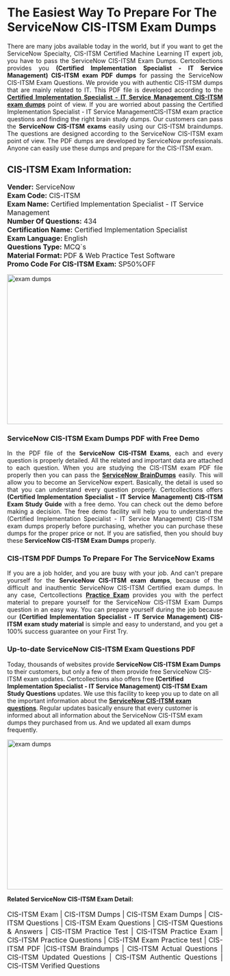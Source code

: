 <h1>The Easiest Way To Prepare For The ServiceNow CIS-ITSM Exam Dumps</h1> <p style="text-align:justify">There are many jobs available today in the world, but if you want to get the ServiceNow Specialty, CIS-ITSM Certified Machine Learning IT expert job, you have to pass the ServiceNow CIS-ITSM Exam Dumps. Certcollections provides you <strong>(Certified Implementation Specialist - IT Service Management) CIS-ITSM exam PDF dumps</strong> for passing the ServiceNow CIS-ITSM Exam Questions. We provide you with authentic CIS-ITSM dumps that are mainly related to IT. This PDF file is developed according to the <a href="https://www.certsofficial.com/servicenow/cis-itsm-questions"><strong>Certified Implementation Specialist - IT Service Management CIS-ITSM exam dumps</strong></a> point of view. If you are worried about passing the Certified Implementation Specialist - IT Service ManagementCIS-ITSM exam practice questions and finding the right brain study dumps. Our customers can pass the <strong>ServiceNow CIS-ITSM exams </strong>easily using our CIS-ITSM braindumps. The questions are designed according to the ServiceNow CIS-ITSM exam point of view. The PDF dumps are developed by ServiceNow professionals. Anyone can easily use these dumps and prepare for the CIS-ITSM exam.</p> <h2><strong>CIS-ITSM Exam Information:</strong></h2> <p><span style="font-size:16px"><strong>Vender:</strong> ServiceNow<br /> <strong>Exam Code:</strong> CIS-ITSM<br /> <strong>Exam Name:</strong> Certified Implementation Specialist - IT Service Management<br /> <strong>Number Of Questions:</strong> 434<br /> <strong>Certification Name:</strong> Certified Implementation Specialist<br /> <strong>Exam Language: </strong>English<br /> <strong>Questions Type:</strong> MCQ`s<br /> <strong>Material Format: </strong>PDF & Web Practice Test Software<br /> <strong>Promo Code For CIS-ITSM Exam:</strong> SP50%OFF</span></p> <p><a href="https://www.certsofficial.com/servicenow/cis-itsm-questions" rel="no-follow"><img alt="exam dumps" src="https://www.certcollections.com/uploads/content/certsofficial.jpg" style="height:350px; width:750px" /></a></p> <h3><strong>ServiceNow CIS-ITSM Exam Dumps PDF with Free Demo</strong></h3> <p style="text-align:justify">In the PDF file of the <strong>ServiceNow CIS-ITSM Exams</strong>, each and every question is properly detailed. All the related and important data are attached to each question. When you are studying the CIS-ITSM exam PDF file properly then you can pass the <a href="https://www.certsofficial.com/servicenow-dumps"><strong>ServiceNow BrainDumps</strong></a> easily. This will allow you to become an ServiceNow expert. Basically, the detail is used so that you can understand every question properly. Certcollections offers <strong>(Certified Implementation Specialist - IT Service Management) CIS-ITSM Exam Study Guide</strong> with a free demo. You can check out the demo before making a decision. The free demo facility will help you to understand the (Certified Implementation Specialist - IT Service Management) CIS-ITSM exam dumps properly before purchasing, whether you can purchase these dumps for the proper price or not. If you are satisfied, then you should buy these <strong>ServiceNow CIS-ITSM Exam Dumps</strong> properly.</p> <h3><strong>CIS-ITSM PDF Dumps To Prepare For The ServiceNow Exams</strong></h3> <p style="text-align:justify">If you are a job holder, and you are busy with your job. And can't prepare yourself for the <strong>ServiceNow CIS-ITSM exam dumps</strong>, because of the difficult and inauthentic ServiceNow CIS-ITSM Certified exam dumps. In any case, Certcollections <strong><a href="https://www.certsofficial.com/">Practice Exam</a></strong> provides you with the perfect material to prepare yourself for the ServiceNow CIS-ITSM Exam Dumps question in an easy way. You can prepare yourself during the job because our <strong>(Certified Implementation Specialist - IT Service Management) CIS-ITSM exam study material</strong> is simple and easy to understand, and you get a 100% success guarantee on your First Try.</p> <h3><strong>Up-to-date ServiceNow CIS-ITSM Exam Questions PDF</strong></h3> <p>Today, thousands of websites provide <strong>ServiceNow CIS-ITSM Exam Dumps</strong> to their customers, but only a few of them provide free ServiceNow CIS-ITSM exam updates. Certcollections also offers free <strong>(Certified Implementation Specialist - IT Service Management) CIS-ITSM Exam Study Questions</strong> updates. We use this facility to keep you up to date on all the important information about the <a href="https://www.certsofficial.com/servicenow/cis-itsm-questions"><strong>ServiceNow CIS-ITSM exam questions</strong></a>. Regular updates basically ensure that every customer is informed about all information about the ServiceNow CIS-ITSM exam dumps they purchased from us. And we updated all exam dumps frequently.</p> <p><a href="https://www.certsofficial.com/servicenow/cis-itsm-questions"><img alt="exam dumps " src="https://www.certcollections.com/uploads/content/certsofficial2.jpg" style="height:350px; width:750px" /></a></p> <p style="text-align:justify"><span style="font-size:14px"><strong>Related ServiceNow CIS-ITSM Exam Detail:</strong></span><br /> <br /> <span style="font-size:16px">CIS-ITSM Exam | CIS-ITSM Dumps | CIS-ITSM Exam Dumps | CIS-ITSM Questions | CIS-ITSM Exam Questions | CIS-ITSM Questions & Answers | CIS-ITSM Practice Test | CIS-ITSM Practice Exam | CIS-ITSM Practice Questions | CIS-ITSM Exam Practice test | CIS-ITSM PDF |CIS-ITSM Braindumps | CIS-ITSM Actual Questions | CIS-ITSM Updated Questions | CIS-ITSM Authentic Questions | CIS-ITSM Verified Questions</span></p>

